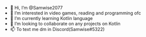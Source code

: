 - 👋 Hi, I’m @Samwise2077
- 👀 I’m interested in video games, reading and programming ofc
- 🌱 I’m currently learning Kotlin language
- 💞️ I’m looking to collaborate on any projects on Kotlin
- 📫 To text me dm in Discord(Samwise#5322)

<!---
Samwise2077/Samwise2077 is a ✨ special ✨ repository because its `README.md` (this file) appears on your GitHub profile.
You can click the Preview link to take a look at your changes.
--->
